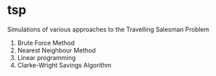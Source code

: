 # tsp
Simulations of various approaches to the Travelling Salesman Problem

1. Brute Force Method
2. Nearest Neighbour Method
3. Linear programming
4. Clarke-Wright Savings Algorithm
